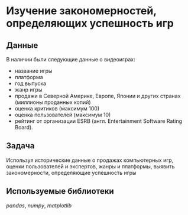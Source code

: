 # Изучение закономерностей, определяющих успешность игр


## Данные

В наличии были следующие данные о видеоиграх:
- название игры
- платформа
- год выпуска
- жанр игры
- продажи в Северной Америке, Европе, Японии и других странах (миллионы проданных копий)
- оценка критиков (максимум 100)
- оценка пользователей (максимум 10)
- рейтинг от организации ESRB (англ. Entertainment Software Rating Board).
## Задача

Используя исторические данные о продажах компьютерных игр, оценки пользователей и экспертов, жанры и платформы, выявить закономерности, определяющие успешность игры 

## Используемые библиотеки
*pandas*, *numpy*, *matplotlib*
